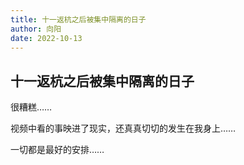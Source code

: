 ```yaml
---
title: 十一返杭之后被集中隔离的日子
author: 向阳
date: 2022-10-13
---
```


## 十一返杭之后被集中隔离的日子

很糟糕……

视频中看的事映进了现实，还真真切切的发生在我身上……

一切都是最好的安排……

<Back />
<Plum />

